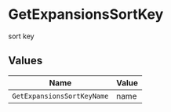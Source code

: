 # GetExpansionsSortKey

sort key


## Values

| Name                       | Value                      |
| -------------------------- | -------------------------- |
| `GetExpansionsSortKeyName` | name                       |